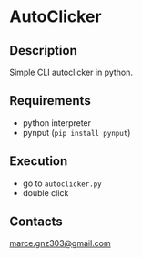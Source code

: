 # AutoClicker

## Description

Simple CLI autoclicker in python.


## Requirements

- python interpreter
- pynput (`pip install pynput`)


## Execution

- go to `autoclicker.py`
- double click


## Contacts

marce.gnz303@gmail.com
